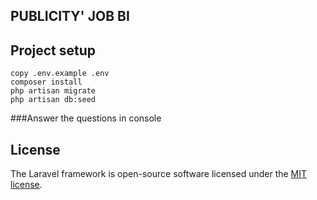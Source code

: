 

## PUBLICITY' JOB BI

## Project setup
```
copy .env.example .env
composer install
php artisan migrate
php artisan db:seed
```


###Answer the questions in console



## License

The Laravel framework is open-source software licensed under the [MIT license](https://opensource.org/licenses/MIT).
